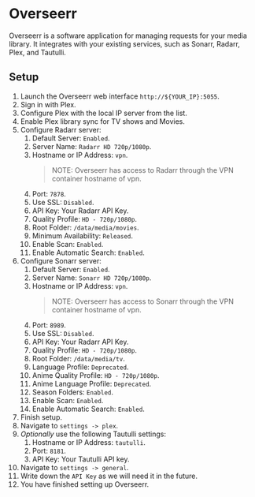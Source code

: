 # Overseerr

Overseerr is a software application for managing requests for your media library. It integrates with your existing services, such as Sonarr, Radarr, Plex, and Tautulli.

## Setup

1. Launch the Overseerr web interface `http://${YOUR_IP}:5055`.
2. Sign in with Plex.
3. Configure Plex with the local IP server from the list.
4. Enable Plex library sync for TV shows and Movies.
5. Configure Radarr server:
   1. Default Server: `Enabled`.
   2. Server Name: `Radarr HD 720p/1080p`.
   3. Hostname or IP Address: `vpn`.
      > NOTE: Overseerr has access to Radarr through the VPN container hostname of vpn.
   4. Port: `7878`.
   5. Use SSL: `Disabled`.
   6. API Key: Your Radarr API Key.
   7. Quality Profile: `HD - 720p/1080p`.
   8. Root Folder: `/data/media/movies`.
   9. Minimum Availability: `Released`.
   10. Enable Scan: `Enabled`.
   11. Enable Automatic Search: `Enabled`.
6. Configure Sonarr server:
   1. Default Server: `Enabled`.
   2. Server Name: `Sonarr HD 720p/1080p`.
   3. Hostname or IP Address: `vpn`.
      > NOTE: Overseerr has access to Sonarr through the VPN container hostname of vpn.
   4. Port: `8989`.
   5. Use SSL: `Disabled`.
   6. API Key: Your Radarr API Key.
   7. Quality Profile: `HD - 720p/1080p`.
   8. Root Folder: `/data/media/tv`.
   9. Language Profile: `Deprecated`.
   10. Anime Quality Profile: `HD - 720p/1080p`.
   11. Anime Language Profile: `Deprecated`.
   12. Season Folders: `Enabled`.
   13. Enable Scan: `Enabled`.
   14. Enable Automatic Search: `Enabled`.
7. Finish setup.
8. Navigate to `settings -> plex`.
9. _Optionally_ use the following Tautulli settings:
   1. Hostname or IP Address: `tautulli`.
   2. Port: `8181`.
   3. API Key: Your Tautulli API key.
10. Navigate to `settings -> general`.
11. Write down the `API Key` as we will need it in the future.
12. You have finished setting up Overseerr.
